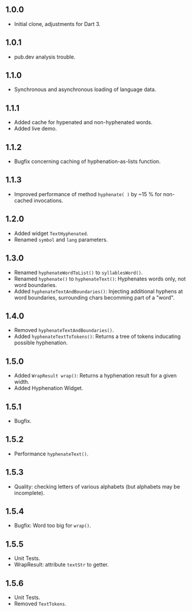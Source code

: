 ## 1.0.0

- Initial clone, adjustments for Dart 3.

## 1.0.1

- pub.dev analysis trouble.

## 1.1.0

- Synchronous and asynchronous loading of language data.

## 1.1.1

- Added cache for hypenated and non-hyphenated words.
- Added live demo.

## 1.1.2

- Bugfix concerning caching of hyphenation-as-lists function.

## 1.1.3

- Improved performance of method `hyphenate( )` by ~15 % for non-cached invocations.

## 1.2.0

- Added widget `TextHyphenated`.
- Renamed `symbol` and `lang` parameters.

## 1.3.0

- Renamed `hyphenateWordToList()` to `syllablesWord()`.
- Renamed `hyphenate()` to `hyphenateText()`: Hyphenates words only, not word boundaries.
- Added `hyphenateTextAndBoundaries()`: Injecting additional hyphens at word boundaries, surrounding chars becomming part of a "word".

## 1.4.0

- Removed `hyphenateTextAndBoundaries()`.
- Added `hyphenateTextToTokens()`: Returns a tree of tokens inducating possible hyphenation.

## 1.5.0

- Added `WrapResult wrap()`: Returns a hyphenation result for a given width.
- Added Hyphenation Widget.

## 1.5.1

- Bugfix.

## 1.5.2

- Performance `hyphenateText()`.

## 1.5.3

- Quality: checking letters of various alphabets (but alphabets may be incomplete).

## 1.5.4

- Bugfix: Word too big for `wrap()`.

## 1.5.5

- Unit Tests.
- WrapResult: attribute `textStr` to getter.

## 1.5.6 

- Unit Tests.
- Removed `TextTokens`.
